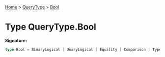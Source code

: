 [Home](../../../index.md) &gt; [QueryType](../../querytype.md) &gt; [Bool](./bool.md)

# Type QueryType.Bool


<b>Signature:</b>

```typescript
type Bool = BinaryLogical | UnaryLogical | Equality | Comparison | TypeCheckFn | BinaryStrFnBool | ArrayContains | BinarySpatialFnBool | StIsValid | In | Polymorphic | BooleanProperty | boolean;
```
